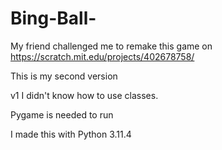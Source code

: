 # Bing-Ball-
My friend challenged me to remake this game on https://scratch.mit.edu/projects/402678758/

This is my second version

v1 I didn't know how to use classes.

Pygame is needed to run

I made this with Python 3.11.4
